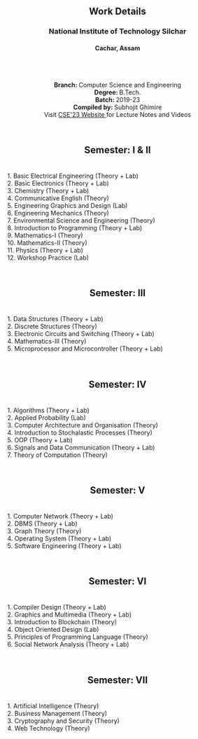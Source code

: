 <h2> <p align='center'> Work Details </p> </h2>
<h3> <p align='center'> National Institute of Technology Silchar </p> </h3>
<h4> <p align='center'> Cachar, Assam </p> </h4>
<br>
<p align='center'> 
  <br> <b> Branch: </b> Computer Science and Engineering
  <br> <b> Degree: </b> B.Tech.
  <br> <b> Batch: </b> 2019-23
  <br> <b> Compiled by: </b> Subhojit Ghimire
  <br> Visit <a href="https://www.cse23.xyz/materials"> CSE'23 Website </a> for Lecture Notes and Videos
</p>
<br>
<h2> <p align='center'> Semester: I & II </p> </h2>
<p>
  <br> 1. Basic Electrical Engineering (Theory + Lab)
  <br> 2. Basic Electronics (Theory + Lab)
  <br> 3. Chemistry (Theory + Lab)
  <br> 4. Communicative English (Theory)
  <br> 5. Engineering Graphics and Design (Lab)
  <br> 6. Engineering Mechanics (Theory)
  <br> 7. Environmental Science and Engineering (Theory)
  <br> 8. Introduction to Programming (Theory + Lab)
  <br> 9. Mathematics-I (Theory)
  <br> 10. Mathematics-II (Theory)
  <br> 11. Physics (Theory + Lab)
  <br> 12. Workshop Practice (Lab)
</p>
<br>
<h2> <p align='center'> Semester: III </p> </h2>
<p>
  <br> 1. Data Structures (Theory + Lab)
  <br> 2. Discrete Structures (Theory)
  <br> 3. Electronic Circuits and Switching (Theory + Lab)
  <br> 4. Mathematics-III (Theory)
  <br> 5. Microprocessor and Microcontroller (Theory + Lab)
</p>
<br>
<h2> <p align='center'> Semester: IV </p> </h2>
<p>
  <br> 1. Algorithms (Theory + Lab)
  <br> 2. Applied Probability (Lab)
  <br> 3. Computer Architecture and Organisation (Theory)
  <br> 4. Introduction to Stochalastic Processes (Theory)
  <br> 5. OOP (Theory + Lab)
  <br> 6. Signals and Data Communication (Theory + Lab)
  <br> 7. Theory of Computation (Theory)
</p>
<br>
<h2> <p align='center'> Semester: V </p> </h2>
<p>
  <br> 1. Computer Network (Theory + Lab)
  <br> 2. DBMS (Theory + Lab)
  <br> 3. Graph Theory (Theory)
  <br> 4. Operating System (Theory + Lab)
  <br> 5. Software Engineering (Theory + Lab)
</p>
<br>
<h2> <p align='center'> Semester: VI </p> </h2>
<p>
  <br> 1. Compiler Design (Theory + Lab)
  <br> 2. Graphics and Multimedia (Theory + Lab)
  <br> 3. Introduction to Blockchain (Theory)
  <br> 4. Object Oriented Design (Lab)
  <br> 5. Principles of Programming Language (Theory)
  <br> 6. Social Network Analysis (Theory + Lab)
</p>
<br>
<h2> <p align='center'> Semester: VII </p> </h2>
<p>
  <br> 1. Artificial Intelligence (Theory)
  <br> 2. Business Management (Theory)
  <br> 3. Cryptography and Security (Theory)
  <br> 4. Web Technology (Theory)
</p>
